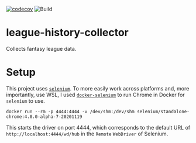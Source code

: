 [![codecov](https://codecov.io/gh/lynshi/league-history-collector/branch/main/graph/badge.svg?token=G65K6F476C)](https://codecov.io/gh/lynshi/league-history-collector) ![Build](https://github.com/lynshi/league-history-collector/workflows/Build/badge.svg) 

# league-history-collector
Collects fantasy league data.

# Setup
This project uses [`selenium`](https://selenium-python.readthedocs.io/). To more easily work across platforms and, more importantly, use WSL, I used [`docker-selenium`](https://github.com/SeleniumHQ/docker-selenium) to run Chrome in Docker for `selenium` to use.

```
docker run --rm -p 4444:4444 -v /dev/shm:/dev/shm selenium/standalone-chrome:4.0.0-alpha-7-20201119
```

This starts the driver on port 4444, which corresponds to the default URL of `http://localhost:4444/wd/hub` in the `Remote` `WebDriver` of Selenium.
